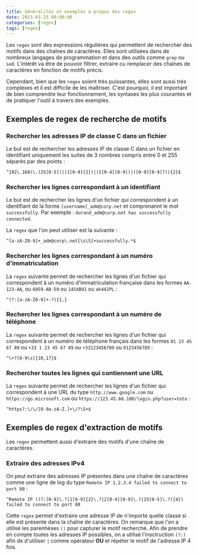 ```yaml
---
title: Généralités et exemples à propos des regex
date: 2023-03-25 00:00:00  
categories: [regex]
tags: [regex]
---
```


Les `regex` sont des expressions régulières qui permettent de rechercher des motifs dans des chaînes de caractères. Elles sont utilisées dans de nombreux langages de programmation et dans des outils comme `grep` ou `sed`. L'intérêt va être de pouvoir filtrer, extraire ou remplacer des chaînes de caractères en fonction de motifs précis.

Cependant, bien que les `regex` soient très puissantes, elles sont aussi très complexes et il est difficile de les maîtriser. C'est pourquoi, il est important de bien comprendre leur fonctionnement, les syntaxes les plus courantes et de pratiquer l'outil à travers des exemples.

## Exemples de regex de recherche de motifs

### Rechercher les adresses IP de classe C dans un fichier

Le but est de rechercher les adresses IP de classe C dans un fichier en identifiant uniquement les suites de 3 nombres compris entre 0 et 255 séparés par des points :

```regex
^192\.168(\.(25[0-5])|(1[0-9]{2})|(2[0-4][0-9])|([0-9][0-9]?)){2}$
```

### Rechercher les lignes correspondant à un identifiant

Le but est de rechercher les lignes d'un fichier qui correspondent à un identifiant de la forme `[username]_adm@corp.net` et comprenannt le mot `successfully`. Par exemple : `durand_adm@corp.net has successfully connected`.

La `regex` que l'on peut utiliser est la suivante :

```regex
^[a-zA-Z0-9]+_adm@corp\.net[\s\S]+successfully.*$
```

### Rechercher les lignes correspondant à un numéro d'immatriculation

La `regex` suivante permet de rechercher les lignes d'un fichier qui correspondent à un numéro d'immatriculation française dans les formes `AA-123-AA`, ou `6059-AB-59` ou `145XB91` ou `ak442PL` :

```regex
^(?:[a-zA-Z0-9]+-?){1,}
```

### Rechercher les lignes correspondant à un numéro de téléphone

La `regex` suivante permet de rechercher les lignes d'un fichier qui correspondent à un numéro de téléphone français dans les formes `01 23 45 67 89` ou `+33 1 23 45 67 89` ou `+33123456789` ou `0123456789` :

```regex
^\+?[0-9\s]{10,17}$
```

### Rechercher toutes les lignes qui contiennent une URL

La `regex` suivante permet de rechercher les lignes d'un fichier qui correspondent à une URL du type `http://www.google.com` ou `https://go.microsoft.com` ou `https://123.45.66.100/login.php?user=toto` :

```regex
^https?:\/\/[0-9a-zA-Z.]+\/?\S+$
```

## Exemples de regex d'extraction de motifs

Les `regex` permettent aussi d'extraire des motifs d'une chaîne de caractères.

### Extraire des adresses IPv4

On peut extraire des adresses IP présentes dans une chaîne de caractères comme une ligne de log du type `Remote IP 1.2.3.4 failed to connect to port 80` :

```regex
^Remote IP ((?:[0-9]\.?|1[0-9]{2}\.?|2[0-4][0-9]\.?|25[0-5]\.?){4}) failed to connect to port 80
```

Cette `regex` permet d'extraire une adresse IP de n'importe quelle classe si elle est présente dans la chaîne de caractères. On remarque que l'on a utilisé les parenhèses `()` pour capturer le motif recherché. Afin de prendre en compte toutes les adresses IP possibles, on a utilisé l'insctruction `(?:)` afin de d'utiliser `|` comme opérateur **OU** et répéter le motif de l'adresse IP 4 fois.